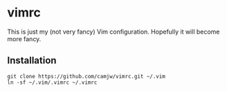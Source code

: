 # vimrc

This is just my (not very fancy) Vim configuration. Hopefully it will become more fancy.

## Installation 

```
git clone https://github.com/camjw/vimrc.git ~/.vim
ln -sf ~/.vim/.vimrc ~/.vimrc
```
